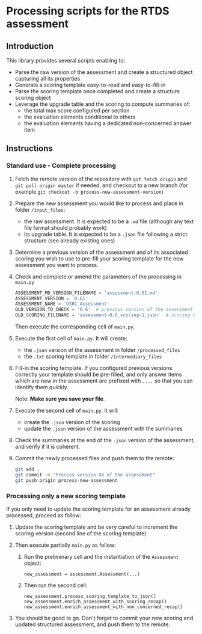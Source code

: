# Processing scripts for the RTDS assessment

## Introduction

This library provides several scripts enabling to:

- Parse the raw version of the assessment and create a structured object capturing all its properties
- Generate a scoring template easy-to-read and easy-to-fill-in
- Parse the scoring template once completed and create a structure scoring object
- Leverage the upgrade table and the scoring to compute summaries of:
  - the total max score configured per section
  - the evaluation elements conditional to others
  - the evaluation elements having a dedicated non-concerned answer item
  
## Instructions

### Standard use - Complete processing

1. Fetch the remote version of the repository with `git fetch origin` and `git pull origin master` if needed, and checkout to a new branch (for example `git checkout -b process-new-assessment-version`)

1. Prepare the new assessment you would like to process and place in folder `/input_files`:
   - the raw assessment. It is expected to be a `.md` file (although any text file format should probably work)
   - its upgrade table. It is expected to be a `.json` file following a strict structure (see already existing ones)

1. Determine a previous version of the assessment and of its associated scoring you wish to use to pre-fill your scoring template for the new assessment you want to process.

1. Check and complete or amend the parameters of the processing in `main.py`
    ```python
    ASSESSMENT_MD_VERSION_FILENAME = 'assessment-0.61.md'
    ASSESSMENT_VERSION = '0.61'
    ASSESSMENT_NAME = 'DSRC Assessment'
    OLD_VERSION_TO_CHECK = '0.6'  # previous version of the assessment
    OLD_SCORING_FILENAME = 'assessment-0.6_scoring-1.json'  # scoring reference of the previous version 
    ```
   Then execute the corresponding cell of `main.py`.

1. Execute the first cell of `main.py`. It will create:
   - the `.json` version of the assessment in folder `/processed_files`
   - the `.txt` scoring template in folder `/intermediary_files`
   
1. Fill-in the scoring template. If you configured previous versions correctly your template should be pre-filled, and only answer items which are new in the assessment are prefixed with `....` so that you can identify them quickly.

    Note: **Make sure you save your file**. 

1. Execute the second cell of `main.py`. It will:
   - create the `.json` version of the scoring
   - update the `.json` version of the assessment with the summaries
   
1. Check the summaries at the end of the `.json` version of the assessment, and verify if it is coherent.

1. Commit the newly processed files and push them to the remote:
   ```bash
   git add .
   git commit -m "Process version XX of the assessment"
   git push origin process-new-assessment
   ```

### Processing only a new scoring template

If you only need to update the scoring template for an assessment already processed, proceed as follow:

1. Update the scoring template and be very careful to increment the scoring version (second line of the scoring template)

1. Then execute partially `main.py` as follow:

   1. Run the preliminary cell and the instantiation of the `Assessment` object:
       ```
       new_assessment = assessment.Assessment(...)
       ```
   1. Then run the second cell:
       ```
       new_assessment.process_scoring_template_to_json()
       new_assessment.enrich_assessment_with_scoring_recap()
       new_assessment.enrich_assessment_with_non_concerned_recap()
       ```

1. You should be good to go. Don't forget to commit your new scoring and updated structured assessment, and push them to the remote.